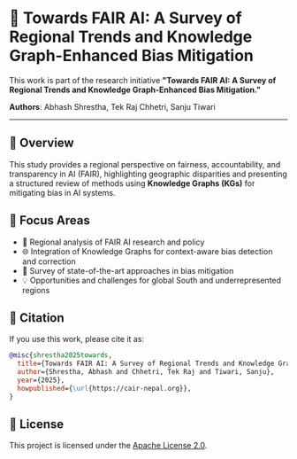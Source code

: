 # 🧠 Towards FAIR AI: A Survey of Regional Trends and Knowledge Graph-Enhanced Bias Mitigation

This work is part of the research initiative **"Towards FAIR AI: A Survey of Regional Trends and Knowledge Graph-Enhanced Bias Mitigation."**

**Authors**: Abhash Shrestha, Tek Raj Chhetri, Sanju Tiwari  


---

## 📘 Overview

This study provides a regional perspective on fairness, accountability, and transparency in AI (FAIR), highlighting geographic disparities and presenting a structured review of methods using **Knowledge Graphs (KGs)** for mitigating bias in AI systems.

## 🧩 Focus Areas

- 📍 Regional analysis of FAIR AI research and policy
- 🌐 Integration of Knowledge Graphs for context-aware bias detection and correction
- 🔄 Survey of state-of-the-art approaches in bias mitigation
- 💡 Opportunities and challenges for global South and underrepresented regions


## 📄 Citation

If you use this work, please cite it as:

```bibtex
@misc{shrestha2025towards,
  title={Towards FAIR AI: A Survey of Regional Trends and Knowledge Graph-Enhanced Bias Mitigation},
  author={Shrestha, Abhash and Chhetri, Tek Raj and Tiwari, Sanju},
  year={2025},
  howpublished={\url{https://cair-nepal.org}}, 
}
```
## 📜 License

This project is licensed under the [Apache License 2.0](https://www.apache.org/licenses/LICENSE-2.0). 
